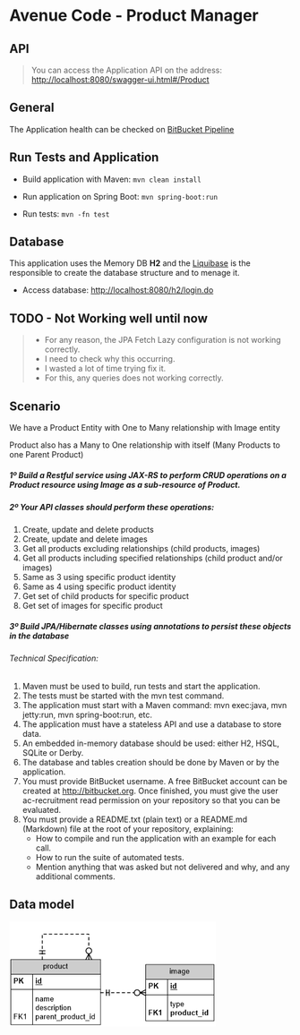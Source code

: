 # Avenue Code - Product Manager

## API

> You can access the Application API on the address: [http://localhost:8080/swagger-ui.html#/Product](http://localhost:8080/swagger-ui.html#/Product)

## General

The Application health can be checked on [BitBucket Pipeline](https://bitbucket.org/olliviermarco/avenuecode-product-manager/addon/pipelines/home#!/results)

## Run Tests and Application

- Build application with Maven: ```mvn clean install```

- Run application on Spring Boot: ```mvn spring-boot:run```

- Run tests: ```mvn -fn test```

## Database

This application uses the Memory DB **H2** and the [Liquibase](http://www.liquibase.org/) is the responsible to create the database structure and to menage it.

- Access database: [http://localhost:8080/h2/login.do](http://localhost:8080/h2/login.do)

## TODO - Not Working well until now

> - For any reason, the JPA Fetch Lazy configuration is not working correctly. 
> - I need to check why this occurring. 
> - I wasted a lot of time trying fix it. 
> - For this, any queries does not working correctly.

## Scenario

We have a Product Entity with One to Many relationship with Image entity

Product also has a Many to One relationship with itself (Many Products to one Parent Product) 

##### 1º Build a Restful service using JAX-RS to perform CRUD operations on a Product resource using Image as a sub-resource of Product.

##### 2º Your API classes should perform these operations:

1. Create, update and delete products
2. Create, update and delete images
3. Get all products excluding relationships (child products, images) 
4. Get all products including specified relationships (child product and/or images) 
5. Same as 3 using specific product identity 
6. Same as 4 using specific product identity 
7. Get set of child products for specific product 
8. Get set of images for specific product


##### 3º Build JPA/Hibernate classes using annotations to persist these objects in the database 

###### Technical Specification:

1. Maven must be used to build, run tests and start the application.
2. The tests must be started with the mvn test command.
3. The application must start with a Maven command: mvn exec:java, mvn jetty:run, mvn spring-boot:run, etc.
4. The application must have a stateless API and use a database to store data.
5. An embedded in-memory database should be used: either H2, HSQL, SQLite or Derby.
6. The database and tables creation should be done by Maven or by the application.
7. You must provide BitBucket username. A free BitBucket account can be created at http://bitbucket.org. Once finished, you must give the user ac-recruitment read permission on your repository so that you can be evaluated. 
8. You must provide a README.txt (plain text) or a README.md (Markdown) file at the root of your repository, explaining:
    - How to compile and run the application with an example for each call.
    - How to run the suite of automated tests.
    - Mention anything that was asked but not delivered and why, and any additional comments.
    
## Data model

![alt text](readme/img/image002.png "Model")